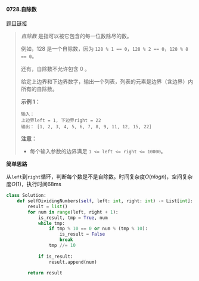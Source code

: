 #### 0728.自除数

[题目链接](https://leetcode-cn.com/problems/self-dividing-numbers)

> *自除数* 是指可以被它包含的每一位数除尽的数。
>
> 例如，128 是一个自除数，因为 `128 % 1 == 0`，`128 % 2 == 0`，`128 % 8 == 0`。
>
> 还有，自除数不允许包含 0 。
>
> 给定上边界和下边界数字，输出一个列表，列表的元素是边界（含边界）内所有的自除数。
>
> **示例 1：**
>
> ```
> 输入： 
> 上边界left = 1, 下边界right = 22
> 输出： [1, 2, 3, 4, 5, 6, 7, 8, 9, 11, 12, 15, 22]
> ```
>
> **注意：**
>
> - 每个输入参数的边界满足 `1 <= left <= right <= 10000`。

**简单思路**

从```left```到```right```循环，判断每个数是不是自除数。时间复杂度$O(nlogn)$，空间复杂度$O(1)$，执行时间68ms

```python
class Solution:
    def selfDividingNumbers(self, left: int, right: int) -> List[int]:
        result = list()
        for num in range(left, right + 1):
            is_result, tmp = True, num
            while tmp:
                if tmp % 10 == 0 or num % (tmp % 10):
                    is_result = False
                    break
                tmp //= 10
            
            if is_result:
                result.append(num)
        
        return result
```

